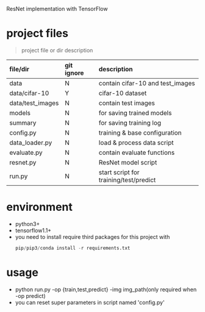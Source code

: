 ResNet implementation with TensorFlow
# project files
>project file or dir description
 
| file/dir         | git ignore | description                            |
|:-----------------|:-----------|:---------------------------------------|
| data             | N          | contain cifar-10 and test_images       |
| data/cifar-10    | Y          | cifar-10 dataset                       |
| data/test_images | N          | contain test images                    |
| models           | N          | for saving trained models              |
| summary          | N          | for saving training log                |
| config.py        | N          | training & base configuration          |
| data_loader.py   | N          | load & process data script             |
| evaluate.py      | N          | contain evaluate functions             |
| resnet.py        | N          | ResNet model script                    |
| run.py           | N          | start script for training/test/predict |

# environment
- python3+
- tensorflow1.1+
- you need to install require third packages for this project with
   ```python
   pip/pip3/conda install -r requirements.txt
   ```
# usage
- python run.py -op {train,test,predict} -img img_path(only required when -op predict)
- you can reset super parameters in script named 'config.py'